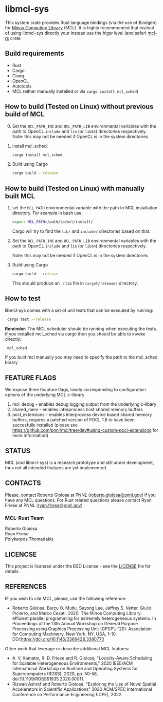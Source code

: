 # libmcl-sys
This system crate provides Rust language bindings (via the use of Bindgen) for [Minos Computing Library](https://github.com/pnnl/mcl) (MCL).
It is highly recommended that instead of using libmcl-sys directly your instead use the higer level (and safer) [mcl-rs](https://crates.io/crates/mcl-rs) crate

## Build requirements
- Rust
- Cargo
- Clang
- OpenCL
- Autotools
- MCL (either manually installed or via ```cargo install mcl_sched```)

## How to build (Tested on Linux) without previous build of MCL
0. Set the ```OCL_PATH_INC``` and ```OCL_PATH_LIB``` environmental variables with the path to OpenCL ```include``` and ```lib``` (or ```lib64```) directories respectively. 
    Note: this may not be needed if OpenCL is in the system directories
    
1. install mcl_sched: 
    ```bash
    cargo install mcl_sched
    ```

2. Build using Cargo
    ```bash
    cargo build --release
    ```

## How to build (Tested on Linux) with manually built MCL
1.  set the ```MCL_PATH``` environmental variable with the path to MCL installation directory. For example in bash use:

    ```bash
    export MCL_PATH=/path/to/mcl/install/
    ```
    Cargo will try to find the ```lib/``` and ```include/``` directories based on that.

2. Set the ```OCL_PATH_INC``` and ```OCL_PATH_LIB``` environmental variables with the path to OpenCL ```include``` and ```lib``` (or ```lib64```) directories respectively. 

    Note: this may not be needed if OpenCL is in the system directories

3. Build using Cargo

    ```bash
    cargo build --release
    ```
    This should produce an ```.rlib``` file in ```target/release/``` directory.

## How to test
libmcl-sys comes with a set of unit tests that can be executed by running:

```bash
 cargo test --release
```
**Reminder**: The MCL scheduler should be running when executing the tests.
if you installed mcl_sched via cargo then you should be able to invoke directly:
```bash
 mcl_sched
```
If you built mcl manually you may need to specify the path to the mcl_sched binary

## FEATURE FLAGS
We expose three feauture flags, losely corresponding to configuration options of the underlying MCL c-library
1.  mcl_debug - enables debug logging output from the underlying c-libary
2.  shared_mem - enables interprocess host shared memory buffers
3.  pocl_extensions - enables interprocess device based shared memory buffers, requires a patched version of POCL 1.8 to have been succesfully installed (please see <https://github.com/pnnl/mcl/tree/dev#using-custom-pocl-extensions> for more information)

## STATUS
MCL (and libmcl-sys) is a research prototype and still under development, thus not all intended features are yet implemented.

## CONTACTS
Please, contact Roberto Gioiosa at PNNL (roberto.gioiosa@pnnl.gov) if you have any MCL questions.
For Rust related questions please contact Ryan Friese at PNNL (ryan.friese@pnnl.gov)

### MCL-Rust Team
Roberto Gioiosa  
Ryan Friese   
Polykarpos Thomadakis

## LICENCSE
This project is licensed under the BSD License - see the [LICENSE](LICENSE) file for details.

## REFERENCES
IF you wish to cite MCL, please, use the following reference:

* Roberto Gioiosa, Burcu O. Mutlu, Seyong Lee, Jeffrey S. Vetter, Giulio Picierro, and Marco Cesati. 2020. The Minos Computing Library: efficient parallel programming for extremely heterogeneous systems. In Proceedings of the 13th Annual Workshop on General Purpose Processing using Graphics Processing Unit (GPGPU '20). Association for Computing Machinery, New York, NY, USA, 1–10. DOI:https://doi.org/10.1145/3366428.3380770

Other work that leverage or describe additional MCL features:

* A. V. Kamatar, R. D. Friese and R. Gioiosa, "Locality-Aware Scheduling for Scalable Heterogeneous Environments," 2020 IEEE/ACM International Workshop on Runtime and Operating Systems for Supercomputers (ROSS), 2020, pp. 50-58, doi:10.1109/ROSS51935.2020.00011.
* Rizwan Ashraf and Roberto Gioiosa, "Exploring the Use of Novel Spatial Accelerators in Scientific Applications" 2020 ACM/SPEC International Conference on Performance Engineering (ICPE), 2022.